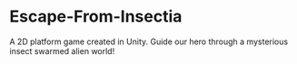 # Escape-From-Insectia
A 2D platform game created in Unity. Guide our hero through a mysterious insect swarmed alien world!
